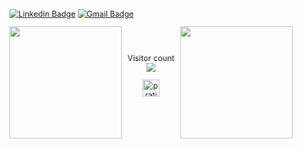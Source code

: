 [![Linkedin Badge](https://img.shields.io/badge/-pratishthaabrol-blue?style=flat-square&logo=Linkedin&logoColor=white&link=https://www.linkedin.com/in/pratishtha-abrol/)](https://www.linkedin.com/in/pratishtha-abrol/)
[![Gmail Badge](https://img.shields.io/badge/-pratishthaabrol@gmail.com-c14438?style=flat-square&logo=Gmail&logoColor=white&link=mailto:pratishthaabrol@gmail.com)](mailto:pratishthaabrol@gmail.com)

<!-- <p  align="center"><img height="500" src = "https://github.com/pratishtha-abrol/pratishtha-abrol/blob/master/2.gif"></p> -->

<img align="left" height="200px" src="https://github-readme-stats.vercel.app/api?username=pratishtha-abrol&show_icons=true&count_private=true" />
<img align="right" height="200px" src="https://github-readme-stats.vercel.app/api/top-langs/?username=pratishtha-abrol" />

<br><br>
<p align="center"> 
  Visitor count<br>
  <img src="https://profile-counter.glitch.me/pratishtha-abrol/count.svg" />
</p>

<p align="center">
<a href="https://linkedin.com/in/satyam3976" target="blank"><img align="center" src="https://cdn.jsdelivr.net/npm/simple-icons@3.0.1/icons/linkedin.svg" alt="pratishtha-abrol" height="30" width="30" /></a>
</p> 

<!--
**pratishtha-abrol/pratishtha-abrol** is a ✨ _special_ ✨ repository because its `README.md` (this file) appears on your GitHub profile.
Here are some ideas to get you started:
- 🔭 I’m currently working on ...
- 🌱 I’m currently learning ...
- 👯 I’m looking to collaborate on ...
- 🤔 I’m looking for help with ...
- 💬 Ask me about ...
- 📫 How to reach me: ...
- 😄 Pronouns: ...
- ⚡ Fun fact: ... 
-->


